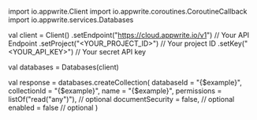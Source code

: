 import io.appwrite.Client
import io.appwrite.coroutines.CoroutineCallback
import io.appwrite.services.Databases

val client = Client()
    .setEndpoint("https://cloud.appwrite.io/v1") // Your API Endpoint
    .setProject("<YOUR_PROJECT_ID>") // Your project ID
    .setKey("<YOUR_API_KEY>") // Your secret API key

val databases = Databases(client)

val response = databases.createCollection(
    databaseId = "{$example}",
    collectionId = "{$example}",
    name = "{$example}",
    permissions = listOf("read("any")"), // optional
    documentSecurity = false, // optional
    enabled = false // optional
)
